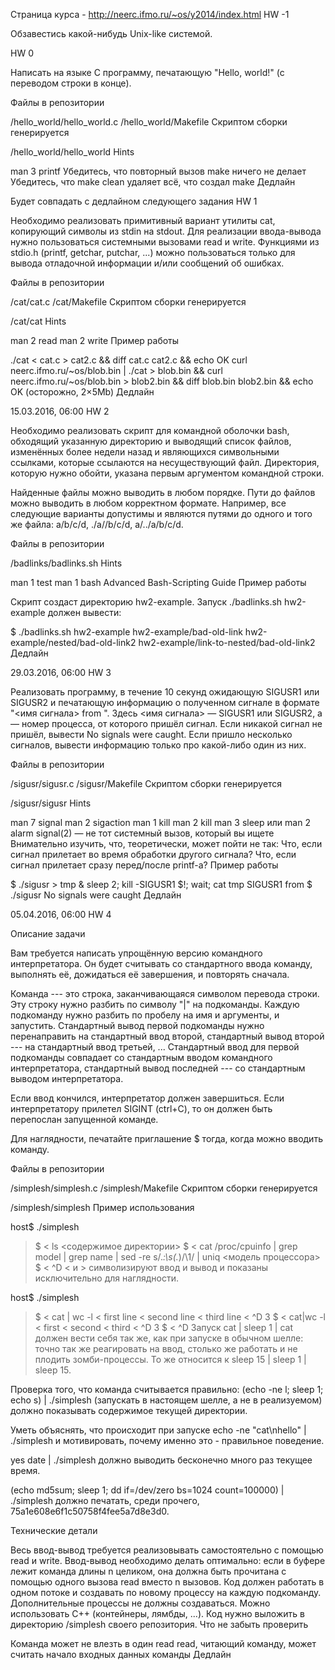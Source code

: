 Страница курса - http://neerc.ifmo.ru/~os/y2014/index.html
HW -1

Обзавестись какой-нибудь Unix-like системой.

HW 0

Написать на языке C программу, печатающую "Hello, world!" (с переводом строки в конце).

Файлы в репозитории

/hello_world/hello_world.c
/hello_world/Makefile
Скриптом сборки генерируется

/hello_world/hello_world
Hints

man 3 printf
Убедитесь, что повторный вызов make ничего не делает
Убедитесь, что make clean удаляет всё, что создал make
Дедлайн

Будет совпадать с дедлайном следующего задания
HW 1

Необходимо реализовать примитивный вариант утилиты cat, копирующий символы из stdin на stdout. Для реализации ввода-вывода нужно пользоваться системными вызовами  read и write. Функциями из stdio.h (printf, getchar, putchar, ...) можно пользоваться только для вывода отладочной информации и/или сообщений об ошибках.

Файлы в репозитории

/cat/cat.c
/cat/Makefile
Скриптом сборки генерируется

/cat/cat
Hints

man 2 read
man 2 write
Пример работы

./cat < cat.c > cat2.c && diff cat.c cat2.c && echo OK
curl neerc.ifmo.ru/~os/blob.bin | ./cat > blob.bin && curl neerc.ifmo.ru/~os/blob.bin > blob2.bin && diff blob.bin blob2.bin && echo OK (осторожно, 2×5Mb)
Дедлайн

15.03.2016, 06:00
HW 2

Необходимо реализовать скрипт для командной оболочки bash, обходящий указанную директорию и выводящий список файлов, изменённых более недели назад и являющихся символьными ссылками, которые ссылаются на несуществующий файл. Директория, которую нужно обойти, указана первым аргументом командной строки.

Найденные файлы можно выводить в любом порядке. Пути до файлов можно выводить в любом корректном формате. Например, все следующие варианты допустимы и являются путями до одного и того же файла: a/b/c/d, ./a//b/c/d, a/../a/b/c/d.

Файлы в репозитории

/badlinks/badlinks.sh
Hints

man 1 test
man 1 bash
Advanced Bash-Scripting Guide
Пример работы

Скрипт создаст директорию hw2-example. Запуск ./badlinks.sh hw2-example должен вывести:

$ ./badlinks.sh hw2-example
hw2-example/bad-old-link
hw2-example/nested/bad-old-link2
hw2-example/link-to-nested/bad-old-link2
Дедлайн

29.03.2016, 06:00
HW 3

Реализовать программу, в течение 10 секунд ожидающую SIGUSR1 или SIGUSR2 и печатающую информацию о полученном сигнале в формате "<имя сигнала> from <pid>". Здесь <имя сигнала> — SIGUSR1 или SIGUSR2, а <pid> — номер процесса, от которого пришёл сигнал. Если никакой сигнал не пришёл, вывести No signals were caught. Если пришло несколько сигналов, вывести информацию только про какой-либо один из них.

Файлы в репозитории

/sigusr/sigusr.c
/sigusr/Makefile
Скриптом сборки генерируется

/sigusr/sigusr
Hints

man 7 signal
man 2 sigaction
man 1 kill
man 2 kill
man 3 sleep или man 2 alarm
signal(2) — не тот системный вызов, который вы ищете
Внимательно изучить, что, теоретически, может пойти не так:
Что, если сигнал прилетает во время обработки другого сигнала?
Что, если сигнал прилетает сразу перед/после printf-а?
Пример работы

$ ./sigusr > tmp & sleep 2; kill -SIGUSR1 $!; wait; cat tmp
SIGUSR1 from <pid>
$ ./sigusr
No signals were caught
Дедлайн

05.04.2016, 06:00
HW 4

Описание задачи

Вам требуется написать упрощённую версию командного интерпретатора. Он будет считывать со стандартного ввода команду, выполнять её, дожидаться её завершения, и повторять сначала.

Команда --- это строка, заканчивающаяся символом перевода строки. Эту строку нужно разбить по символу "|" на подкоманды. Каждую подкоманду нужно разбить по пробелу на имя и аргументы, и запустить. Стандартный вывод первой подкоманды нужно перенаправить на стандартный ввод второй, стандартный вывод второй --- на стандартный ввод третьей, ... Стандартный ввод для первой подкоманды совпадает со стандартным вводом командного интерпретатора, стандартный вывод последней --- со стандартным выводом интерпретатора.

Если ввод кончился, интерпретатор должен завершиться. Если интерпретатору прилетел SIGINT (ctrl+C), то он должен быть перепослан запущенной команде.

Для наглядности, печатайте приглашение $ тогда, когда можно вводить команду.

Файлы в репозитории

/simplesh/simplesh.c
/simplesh/Makefile
Скриптом сборки генерируется

/simplesh/simplesh
Пример использования

host$ ./simplesh
> $
< ls
> <содержимое директории>
> $
< cat /proc/cpuinfo | grep model | grep name | sed -re s/.*:\s(.*)/\1/ | uniq
> <модель процессора>
> $
< ^D
< и > символизируют ввод и вывод и показаны исключительно для наглядности.

host$ ./simplesh
> $
< cat | wc -l
< first line
< second line
< third line
< ^D
> 3
> $
< cat|wc -l
< first
< second
< third
< ^D
> 3
> $
< ^D
Запуск cat | sleep 1 | cat должен вести себя так же, как при запуске в обычном шелле: точно так же реагировать на ввод, столько же работать и не плодить зомби-процессы. То же относится к sleep 15 | sleep 1 | sleep 15.

Проверка того, что команда считывается правильно: (echo -ne l; sleep 1; echo s) | ./simplesh (запускать в настоящем шелле, а не в реализуемом) должно показывать содержимое текущей директории.

Уметь объяснять, что происходит при запуске echo -ne "cat\nhello" | ./simplesh и мотивировать, почему именно это - правильное поведение.

yes date | ./simplesh должно выводить бесконечно много раз текущее время.

(echo md5sum; sleep 1; dd if=/dev/zero bs=1024 count=100000) | ./simplesh должно печатать, среди прочего, 75a1e608e6f1c50758f4fee5a7d8e3d0.

Технические детали

Весь ввод-вывод требуется реализовывать самостоятельно с помощью read и write.
Ввод-вывод необходимо делать оптимально: если в буфере лежит команда длины n целиком, она должна быть прочитана с помощью одного вызова read вместо n вызовов.
Код должен работать в одном потоке и создавать по новому процессу на каждую подкоманду. Дополнительные процессы не должны создаваться.
Можно использовать C++ (контейнеры, лямбды, ...).
Код нужно выложить в директорию /simplesh своего репозитория.
Что не забыть проверить

Команда может не влезть в один read
read, читающий команду, может считать начало входных данных команды
Дедлайн
